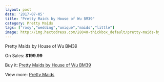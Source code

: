 ```yaml
---
layout: post
date: '2017-07-05'
title: "Pretty Maids by House of Wu BM39"
category: Pretty Maids
tags: ["rosy","wedding","unique","maids","little"]
image: http://img.hectodress.com/28040-thickbox_default/pretty-maids-by-house-of-wu-bm39.jpg
---
```

Pretty Maids by House of Wu BM39

On Sales: **$199.99**
<a href="https://www.hectodress.com/pretty-maids/13074-pretty-maids-by-house-of-wu-bm39.html"><amp-img layout="responsive" width="600" height="600" src="//img.hectodress.com/28040-thickbox_default/pretty-maids-by-house-of-wu-bm39.jpg" alt="Pretty Maids by House of Wu BM39 0" /></a>
<a href="https://www.hectodress.com/pretty-maids/13074-pretty-maids-by-house-of-wu-bm39.html"><amp-img layout="responsive" width="600" height="600" src="//img.hectodress.com/28041-thickbox_default/pretty-maids-by-house-of-wu-bm39.jpg" alt="Pretty Maids by House of Wu BM39 1" /></a>

Buy it: [Pretty Maids by House of Wu BM39](https://www.hectodress.com/pretty-maids/13074-pretty-maids-by-house-of-wu-bm39.html "Pretty Maids by House of Wu BM39")

View more: [Pretty Maids](https://www.hectodress.com/200-pretty-maids "Pretty Maids")